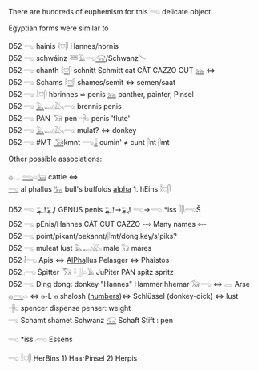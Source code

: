 There are hundreds of euphemism for this 𓂸 delicate object.  

Egyptian forms were similar to  

D52 𓂸 hainis 𓎛𓈞𓋴 Hannes/hornis  
D52 𓂸 schwáinz 𓆷𓄿𓂸[𓃟](𓃟)/Schwanz𓄢  
D52 𓂸 chanth 𓎛[𓈞](𓈞)𓋴 schnitt Schmitt cat CÃT CAZZO CUT  [𓃬](𓃬) ⇔  
D52 𓂸 Schams 𓎛[𓈞](𓈞)𓋴 shames/semit ⇔ semen/saat  
D52 𓂸 𓎛𓈞𓋴 hbrinnes ⋍ penis [𓃬](𓃬) panther, painter, Pinsel  
D52 𓂸 [𓅓](𓅓)𓂝𓅷𓏤𓂺 brennis penis  
D52 𓂸 PAN 𓃝 pen 𓂹 penis 'flute'  
D52 𓂸 [𓅓](𓅓)𓂝𓅷𓏤𓂺 mulat? ⇔ donkey  
D52 𓂸 #MT [𓃝](𓃝)kmnt 𓂺[𓇍](𓇍) cumin' ≠ cunt 𓋴nt 𓋴mt  

Other possible associations:  

𓐍𓊃[𓂸](𓂸)𓏏[𓃒](𓃒) cattle ⇔  
[𓂸](𓂸) al phallus [𓃒](𓃒) bull's buffolos [alpha](AlPha) 1. hEins 𓎛𓈞𓋴  

D52	𓂸 𒂷𒍑 GENUS penis 𒂷→𒍑  𓂸→𓂺 *iss 𓋴𓋴𓂺Š  
D52	𓂸 pEnis/Hannes CÃT CUT CAZZO -⇨ Many names ⇦-  
D52	𓂸  point/pikant/bekannt/𓋴mt/dong.key/s'piks?  
D52 𓂸 muleat lust 𓅓𓂝𓅷𓏤 male 𓃘 mares  
D52 𓄤𓂸 Apis ⇔ [AlPha](AlPha)llus Pelasger ⇔ Phaistos  
D52  𓂺 Špitter 𓃝 𓍱𓃀𓏏𓄿 JuPiter PAN spitz spritz  
D52 𓂸 Ding dong: donkey "Hannes" Hammer hhemar 𓃘𓂺 ⇔ 𓂋 Arse  
𓐍[𓂸](𓂸)𓏏 ⇔ ⲑ-L-ⲑ shalosh ([numbers](Numbers))⇔ Schlüssel (donkey-dick) ⇔ lust  
𓂹 spencer dispense penser: weight  
𓂸 Schamt shamet Schwanz [𓃟](𓃟) Schaft Stift : pen  

𓂸 *iss 𓂺 Essens  

𓂸 𓎛𓈞𓋴  HerBins 1) HaarPinsel 2) Herpis  